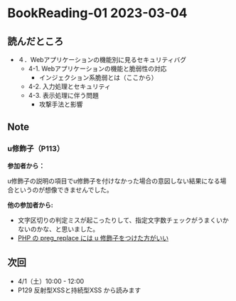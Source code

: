 # BookReading-01 2023-03-04

## 読んだところ
- ４．Webアプリケーションの機能別に見るセキュリティバグ
  - 4-1. Webアプリケーションの機能と脆弱性の対応
    - インジェクション系脆弱とは（ここから）
  - 4-2. 入力処理とセキュリティ
  - 4-3. 表示処理に伴う問題
    - 攻撃手法と影響

## Note

### u修飾子（P113）

**参加者から：**

u修飾子の説明の項目でu修飾子を付けなかった場合の意図しない結果になる場合というのが想像できませんでした。

**他の参加者から:**

- 文字区切りの判定ミスが起こったりして、指定文字数チェックがうまくいかないのかな、と思いました。
- [PHP の preg_replace には u 修飾子をつけた方がいい](https://tinybeans.net/blog/2016/03/14-110954)

## 次回
- 4/1（土）10:00 - 12:00
- P129 反射型XSSと持続型XSS から読みます
